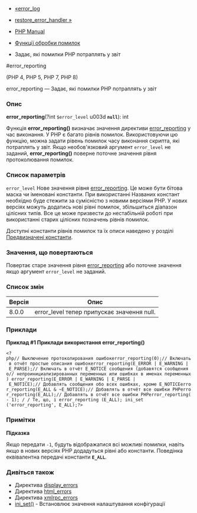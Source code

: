 - [«error_log](function.error-log.md)
- [restore_error_handler »](function.restore-error-handler.md)

- [PHP Manual](index.md)
- [Функції обробки помилок](ref.errorfunc.md)
- Задає, які помилки PHP потраплять у звіт

#error_reporting

(PHP 4, PHP 5, PHP 7, PHP 8)

error_reporting — Задає, які помилки PHP потраплять у звіт

### Опис

**error_reporting**(?int `$error_level` u003d **`null`**): int

Функція **error_reporting()** визначає значення директиви
[error_reporting](errorfunc.configuration.md#ini.error-reporting) у
час виконання. У PHP є багато рівнів помилок. Використовуючи цю
функцію, можна задати рівень помилок часу виконання скрипта, які
потраплять у звіт. Якщо необов'язковий аргумент `error_level` не заданий,
**error_reporting()** поверне поточне значення рівня протоколювання
помилок.

### Список параметрів

`error_level`
Нове значення рівня
[error_reporting](errorfunc.configuration.md#ini.error-reporting). Це
може бути бітова маска чи іменовані константи. При використанні
Названих констант необхідно буде стежити за сумісністю з новими
версіями PHP. У нових версіях можуть додатись нові рівні помилок,
збільшиться діапазон цілісних типів. Все це може призвести до
нестабільній роботі при використанні старих цілісних позначень
рівнів помилок.

Доступні константи рівнів помилок та їх описи наведено у розділі
[Предвизначені константи](errorfunc.constants.md).

### Значення, що повертаються

Повертає старе значення рівня
[error_reporting](errorfunc.configuration.md#ini.error-reporting) або
поточне значення якщо аргумент `error_level` не заданий.

### Список змін

| Версія | Опис                                       |
| ------ | ------------------------------------------ |
| 8.0.0  | error_level тепер припускає значення null. |

### Приклади

**Приклад #1 Приклади використання **error_reporting()****

` <?php// Выключение протоколирования ошибокerror_reporting(0);// Включать в отчёт простые описания ошибокerror_reporting(E_ERROR | E_WARNING | E_PARSE);// Включать в отчёт E_NOTICE сообщения (добавятся сообщения о// непроинициализированных переменных или ошибках в именах переменных) error_reporting(E_ERROR | E_WARNING | E_PARSE | E_NOTICE);// Добавлять сообщения обо всех ошибках, кроме E_NOTICEerror_reporting(E_ALL & ~E_NOTICE);// Добавлять в отчёт все ошибки PHPerror_reporting(E_ALL);// Добавлять в отчёт все ошибки PHPerror_reporting(- 1); / / Те, що, і error_reporting (E_ALL); ini_set ('error_reporting', E_ALL);?> `

### Примітки

**Підказка**

Якщо передати `-1`, будуть відображатися всі можливі помилки, навіть якщо в
нових версіях PHP додадуться рівні або константи. Поведінка еквівалентна
передачі константи **`E_ALL`**.

### Дивіться також

- Директива
[display_errors](errorfunc.configuration.md#ini.display-errors)
- Директива
[html_errors](errorfunc.configuration.md#ini.md-errors)
- Директива
[xmlrpc_errors](errorfunc.configuration.md#ini.xmlrpc-errors)
- [ini_set()](function.ini-set.md) - Встановлює значення
налаштування конфігурації
